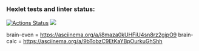 ### Hexlet tests and linter status:
[![Actions Status](https://github.com/Exteni/python-project-49/workflows/hexlet-check/badge.svg)](https://github.com/Exteni/python-project-49/actions)
<a href="https://codeclimate.com/github/Exteni/python-project-49/maintainability"><img src="https://api.codeclimate.com/v1/badges/a160b67193e959c8abd7/maintainability" /></a>

brain-even = https://asciinema.org/a/i8maza0kUHFiU4sn8rz2gipO9
brain-calc = https://asciinema.org/a/9bTobzC9EtKaYBpOurkuGhShh
